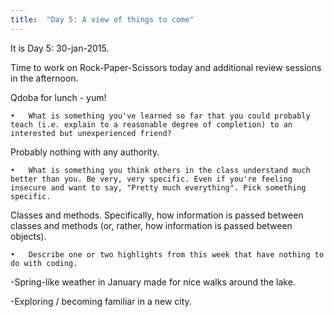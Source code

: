 ```yaml
---
title:  "Day 5: A view of things to come"
---
```


It is Day 5: 30-jan-2015.

Time to work on Rock-Paper-Scissors today and additional review sessions in the afternoon.   

Qdoba for lunch - yum!

	•	What is something you've learned so far that you could probably teach (i.e. explain to a reasonable degree of completion) to an interested but unexperienced friend?
Probably nothing with any authority.  
  
	•	What is something you think others in the class understand much better than you. Be very, very specific. Even if you're feeling insecure and want to say, "Pretty much everything". Pick something specific.
Classes and methods. Specifically, how information is passed between classes and methods (or, rather, how information is passed between objects).

	•	Describe one or two highlights from this week that have nothing to do with coding.
-Spring-like weather in January made for nice walks around the lake.  

-Exploring / becoming familiar in a new city.  